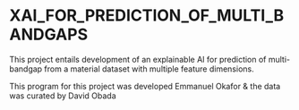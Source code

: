 # XAI_FOR_PREDICTION_OF_MULTI_BANDGAPS
This  project  entails  development  of  an explainable AI for  prediction of  multi-bandgap from a  material dataset with multiple feature dimensions. 

This  program for  this  project  was  developed  Emmanuel Okafor  & the  data  was curated  by David  Obada
